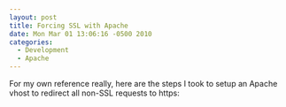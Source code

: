 ```yaml
---
layout: post
title: Forcing SSL with Apache
date: Mon Mar 01 13:06:16 -0500 2010
categories:
  - Development
  - Apache
---
```

For my own reference really, here are the steps I took to setup an Apache vhost 
to redirect all non-SSL requests to https:

<script src="http://gist.github.com/318614.js?file=default.conf"> </script>

